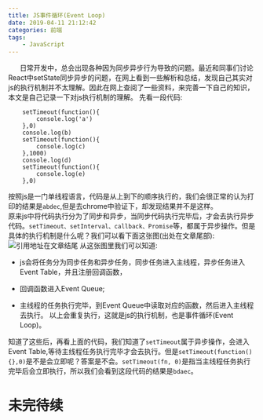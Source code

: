 ```yaml
---
title: JS事件循环(Event Loop)
date: 2019-04-11 21:12:42
categories: 前端
tags:
    - JavaScript
---
```

&nbsp;&nbsp;&nbsp;&nbsp;&nbsp;&nbsp;日常开发中，总会出现各种因为同步异步行为导致的问题。最近和同事们讨论React中setState同步异步的问题，在网上看到一些解析和总结，发现自己其实对js的执行机制并不太理解。因此在网上查阅了一些资料，来完善一下自己的知识，本文是自己记录一下对js执行机制的理解。
先看一段代码:
```
    setTimeout(function(){
        console.log('a')
    },0)
    console.log(b)
    setTimeout(function(){
        console.log(c)
    },1000)
    console.log(d)
    setTimeout(function(){
        console.log(e)
    },0)
```
按照js是一门单线程语言，代码是从上到下的顺序执行的，我们会很正常的认为打印的结果是`abdec`,但是去chrome中验证下，却发现结果并不是这样。  
原来js中将代码执行分为了同步和异步，当同步代码执行完毕后，才会去执行异步代码。`setTimeout、setInterval、callback、Promise`等，都属于异步操作。但是具体的执行机制是什么呢？我们可以看下面这张图(出处在文章尾部):
![引用地址在文章结尾](http://pp0hf9wwd.bkt.clouddn.com/15fdd88994142347)
从这张图里我们可以知道:
+ js会将任务分为同步任务和异步任务，同步任务进入主线程，异步任务进入Event Table，并且注册回调函数，
- 回调函数进入Event Queue;
* 主线程的任务执行完毕，到Event Queue中读取对应的函数，然后进入主线程去执行。
以上会重复执行，这就是js的执行机制，也是事件循环(Event Loop)。  

知道了这些后，再看上面的代码，我们知道了`setTimeout`属于异步操作，会进入Event Table,等待主线程任务执行完毕才会去执行。但是`setTimeout(function(){},0)`是不是会立即呢？答案是不会。`setTimeout(fn, 0)`是指当主线程任务执行完毕后会立即执行，所以我们会看到这段代码的结果是`bdaec`。

# 未完待续